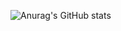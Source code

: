 
![Anurag's GitHub stats](https://github-readme-stats.vercel.app/api?username=mateussiqueira&count_private=true&show_icons=true)


